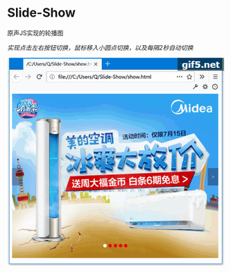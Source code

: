 # Slide-Show
原声JS实现的轮播图

*实现点击左右按钮切换，鼠标移入小圆点切换，以及每隔2秒自动切换*

![slide-show](https://github.com/QAQAL/Slide-Show/blob/master/image/slide.gif)

